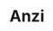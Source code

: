---
title: Anzi
date: 
draft: false

# descripcion
description : Argolla de plata pasante cierre italiano

materials: Plata 925

color: Plateado

dimensions: 2,9cm

code: 01-11-0480

type: "Aros"

categories: []

price: $4.960,00

# Images
# first image will be shown in the product page
images:
  # - image: "images/path_to_image"
  # La ubicacion de las imagenes es imagenes/Aros/Aros.Argollas/01-11-0480-anzi
  - image: "./images/aros/argollas/01-11-0480_a.JPG"
  - image: "./images/aros/argollas/01-11-0480_b.JPG"
  - image: "./images/aros/argollas/01-11-0480_c.jpg"
  - image: "./images/aros/argollas/01-11-0480_d.jpg"
---